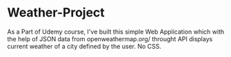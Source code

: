 # Weather-Project

As a Part of Udemy course, I've built this simple Web Application which with the help of JSON data from openweathermap.org/ throught API displays current
weather of a city defined by the user. No CSS.

